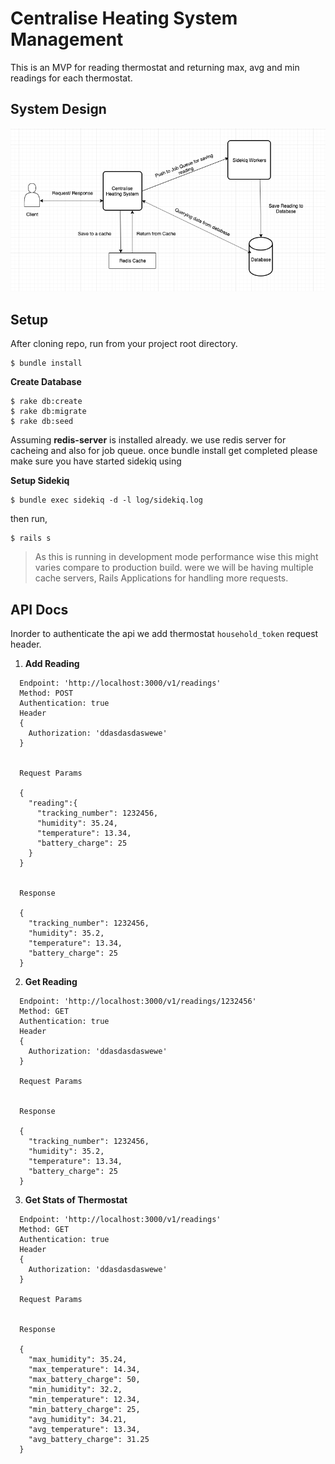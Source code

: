# Centralise Heating System Management

This is an MVP for reading thermostat and returning max, avg and min readings for each thermostat.


## System Design

![](vendor/system-design.png)


## Setup

After cloning repo, run from your project root directory. 

```
$ bundle install
``` 

**Create Database**

```
$ rake db:create
$ rake db:migrate
$ rake db:seed
```

Assuming **redis-server** is installed already. we use redis server for cacheing and also for job queue. once bundle install get completed please make sure you have started sidekiq using 

**Setup Sidekiq**

```
$ bundle exec sidekiq -d -l log/sidekiq.log
```

then run,

```
$ rails s
```

> As this is running in development mode performance wise this might varies compare to production build. were we will be having multiple cache servers, Rails Applications for handling more requests.



## API Docs

Inorder to authenticate the api we add thermostat `household_token` request header.

1) **Add Reading**

```
  Endpoint: 'http://localhost:3000/v1/readings'
  Method: POST
  Authentication: true
  Header
  {
    Authorization: 'ddasdasdaswewe'
  }


  Request Params

  {
    "reading":{
      "tracking_number": 1232456,
      "humidity": 35.24,
      "temperature": 13.34,
      "battery_charge": 25
    }
  }


  Response

  {
    "tracking_number": 1232456,
    "humidity": 35.2,
    "temperature": 13.34,
    "battery_charge": 25
  }
```

2) **Get Reading**

```
  Endpoint: 'http://localhost:3000/v1/readings/1232456'
  Method: GET
  Authentication: true
  Header
  {
    Authorization: 'ddasdasdaswewe'
  }

  Request Params


  Response

  {
    "tracking_number": 1232456,
    "humidity": 35.2,
    "temperature": 13.34,
    "battery_charge": 25
  }
```

3) **Get Stats of Thermostat**

```
  Endpoint: 'http://localhost:3000/v1/readings'
  Method: GET
  Authentication: true
  Header
  {
    Authorization: 'ddasdasdaswewe'
  }

  Request Params


  Response

  {
    "max_humidity": 35.24,
    "max_temperature": 14.34,
    "max_battery_charge": 50,
    "min_humidity": 32.2,
    "min_temperature": 12.34,
    "min_battery_charge": 25,
    "avg_humidity": 34.21,
    "avg_temperature": 13.34,
    "avg_battery_charge": 31.25
  }
```



